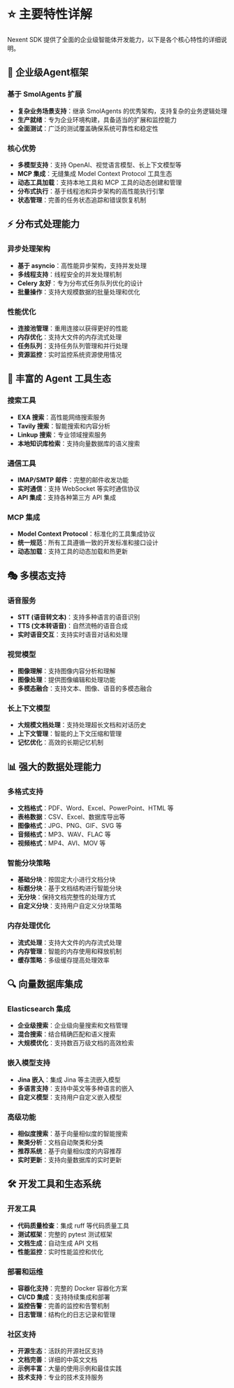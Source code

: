 # ⭐ 主要特性详解

Nexent SDK 提供了全面的企业级智能体开发能力，以下是各个核心特性的详细说明。

## 🏢 企业级Agent框架

### 基于 SmolAgents 扩展
- **复杂业务场景支持**：继承 SmolAgents 的优秀架构，支持复杂的业务逻辑处理
- **生产就绪**：专为企业环境构建，具备适当的扩展和监控能力
- **全面测试**：广泛的测试覆盖确保系统可靠性和稳定性

### 核心优势
- **多模型支持**：支持 OpenAI、视觉语言模型、长上下文模型等
- **MCP 集成**：无缝集成 Model Context Protocol 工具生态
- **动态工具加载**：支持本地工具和 MCP 工具的动态创建和管理
- **分布式执行**：基于线程池和异步架构的高性能执行引擎
- **状态管理**：完善的任务状态追踪和错误恢复机制

## ⚡ 分布式处理能力

### 异步处理架构
- **基于 asyncio**：高性能异步架构，支持并发处理
- **多线程支持**：线程安全的并发处理机制
- **Celery 友好**：专为分布式任务队列优化的设计
- **批量操作**：支持大规模数据的批量处理和优化

### 性能优化
- **连接池管理**：重用连接以获得更好的性能
- **内存优化**：支持大文件的内存流式处理
- **任务队列**：支持任务队列管理和并行处理
- **资源监控**：实时监控系统资源使用情况

## 🔧 丰富的 Agent 工具生态

### 搜索工具
- **EXA 搜索**：高性能网络搜索服务
- **Tavily 搜索**：智能搜索和内容分析
- **Linkup 搜索**：专业领域搜索服务
- **本地知识库检索**：支持向量数据库的语义搜索

### 通信工具
- **IMAP/SMTP 邮件**：完整的邮件收发功能
- **实时通信**：支持 WebSocket 等实时通信协议
- **API 集成**：支持各种第三方 API 集成

### MCP 集成
- **Model Context Protocol**：标准化的工具集成协议
- **统一规范**：所有工具遵循一致的开发标准和接口设计
- **动态加载**：支持工具的动态加载和热更新

## 🎭 多模态支持

### 语音服务
- **STT (语音转文本)**：支持多种语言的语音识别
- **TTS (文本转语音)**：自然流畅的语音合成
- **实时语音交互**：支持实时语音对话和处理

### 视觉模型
- **图像理解**：支持图像内容分析和理解
- **图像处理**：提供图像编辑和处理功能
- **多模态融合**：支持文本、图像、语音的多模态融合

### 长上下文模型
- **大规模文档处理**：支持处理超长文档和对话历史
- **上下文管理**：智能的上下文压缩和管理
- **记忆优化**：高效的长期记忆机制

## 📊 强大的数据处理能力

### 多格式支持
- **文档格式**：PDF、Word、Excel、PowerPoint、HTML 等
- **表格数据**：CSV、Excel、数据库导出等
- **图像格式**：JPG、PNG、GIF、SVG 等
- **音频格式**：MP3、WAV、FLAC 等
- **视频格式**：MP4、AVI、MOV 等

### 智能分块策略
- **基础分块**：按固定大小进行文档分块
- **标题分块**：基于文档结构进行智能分块
- **无分块**：保持文档完整性的处理方式
- **自定义分块**：支持用户自定义分块策略

### 内存处理优化
- **流式处理**：支持大文件的内存流式处理
- **内存管理**：智能的内存使用和释放机制
- **缓存策略**：多级缓存提高处理效率

## 🔍 向量数据库集成

### Elasticsearch 集成
- **企业级搜索**：企业级向量搜索和文档管理
- **混合搜索**：结合精确匹配和语义搜索
- **大规模优化**：支持数百万级文档的高效检索

### 嵌入模型支持
- **Jina 嵌入**：集成 Jina 等主流嵌入模型
- **多语言支持**：支持中英文等多种语言的嵌入
- **自定义模型**：支持用户自定义嵌入模型

### 高级功能
- **相似度搜索**：基于向量相似度的智能搜索
- **聚类分析**：文档自动聚类和分类
- **推荐系统**：基于向量相似度的内容推荐
- **实时更新**：支持向量数据库的实时更新

## 🛠️ 开发工具和生态系统

### 开发工具
- **代码质量检查**：集成 ruff 等代码质量工具
- **测试框架**：完整的 pytest 测试框架
- **文档生成**：自动生成 API 文档
- **性能监控**：实时性能监控和优化

### 部署和运维
- **容器化支持**：完整的 Docker 容器化方案
- **CI/CD 集成**：支持持续集成和部署
- **监控告警**：完善的监控和告警机制
- **日志管理**：结构化的日志记录和管理

### 社区支持
- **开源生态**：活跃的开源社区支持
- **文档完善**：详细的中英文文档
- **示例丰富**：大量的使用示例和最佳实践
- **技术支持**：专业的技术支持服务 